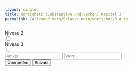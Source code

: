 ```yaml
---
layout: single
title: Wortschatz (Substantive und Verben) Kapitel 3
permalink: /allemand_main/9klasse_main/wortschatz3_quiz
---
```


<head>
  <meta charset="UTF-8">
  <meta name="viewport" content="width=device-width, initial-scale=1.0">
  <link rel="stylesheet" href="{{ site.baseurl }}/assets/css/style_flashcards_levels_quiz.css">
  <link rel="stylesheet" href="https://cdnjs.cloudflare.com/ajax/libs/font-awesome/4.7.0/css/font-awesome.min.css">
</head>

<div class="container">
  <div class="switch-container">
    <div>
      <div class="switch-label">Niveau 2</div>
      <label class="switch">
        <input type="checkbox" id="level-2-toggle">
        <span class="slider round"></span>
      </label>
    </div>
    <div>
      <div class="switch-label">Niveau 3</div>
      <label class="switch">
        <input type="checkbox" id="level-3-toggle" disabled>
        <span class="slider round"></span>
      </label>
    </div>
  </div>
  <div class="flashcard-container">
    <div class="flashcard">
      <div class="front" id="front-side">
        <div class="french-word" id="french-word"></div>
        <div class="input-container">
          <input type="text" id="input-article" placeholder="Artikel" class="input-field1">
          <input type="text" id="input-word" placeholder="Wort" class="input-field2">
        </div>
        <div class="results">
          <div id="result-article" class="result-text1"></div>
          <div id="result-word" class="result-text2"></div>
        </div>
      </div>
    </div>
  </div>
  <div class="button-container">
    <button id="check-button" onclick="checkAnswer()">Überprüfen</button>
    <button id="next-button" onclick="updateFlashcard()">Suivant</button>
  </div>
</div>

<script>
// Define the flashcard data variable and field names
const flashcardData = {{ site.data.wortschatz_9_3 | jsonify }};
const varFront = 'fr';
const varBack = 'de';
const varArtikel = 'artikel_de';
const varPlural = 'plural_de_end';

let currentMemberIndex = Math.floor(Math.random() * flashcardData.length);
let selectedLevels = [1]; // By default, only level 1 is selected

// Initialize the flashcard with the first member's data
function initializeFlashcard() {
  updateFlashcard();
}

function updateFlashcard() {
  const filteredData = flashcardData.filter(item => selectedLevels.includes(parseInt(item.level)));
  if (filteredData.length === 0) {
    document.getElementById('french-word').innerText = 'No data available for selected level(s).';
    document.getElementById('input-article').disabled = true;
    document.getElementById('input-word').disabled = true;
    return;
  }
  document.getElementById('input-article').disabled = false;
  document.getElementById('input-word').disabled = false;

  currentMemberIndex = getRandomMemberIndex(filteredData); // Update currentMemberIndex with a new random index from filtered data
  const member = filteredData[currentMemberIndex]; // Get the member with the updated index
  document.getElementById('french-word').innerText = member[varFront];
  clearResults();
}

function checkAnswer() {
  const filteredData = flashcardData.filter(item => selectedLevels.includes(parseInt(item.level)));
  const member = filteredData[currentMemberIndex]; // Get the current member based on currentMemberIndex
  const inputArticle = document.getElementById('input-article').value.trim();
  const inputWord = document.getElementById('input-word').value.trim();

  const resultArticle = document.getElementById('result-article');
  const resultWord = document.getElementById('result-word');

  if (inputArticle.toLowerCase() === member[varArtikel].toLowerCase()) {
    resultArticle.style.color = 'green';
    resultArticle.innerHTML = `<i class="fa fa-check-circle" style="color: green;"></i> ${inputArticle}`;
  } else {
    resultArticle.style.color = 'red';
    resultArticle.innerHTML = `<i class="fa fa-times-circle" style="color:red;"></i> <s>${inputArticle}</s> <span style="color: #007BFF;">${member[varArtikel]}</span>`;
  }

  if (inputWord === member[varBack]) {
    resultWord.style.color = 'green';
    resultWord.innerHTML = `<i class="fa fa-check-circle" style="color:green;"></i> ${inputWord}`;
  } else {
    resultWord.style.color = 'red';
    resultWord.innerHTML = `<i class="fa fa-times-circle" style="color:red;"></i> <s>${inputWord}</s> <span style="color: #007BFF;">${member[varBack]}</span>`;
  }
}

// Function to get the next member index
function getRandomMemberIndex(filteredData) {
  let randomIndex;
  do {
    randomIndex = Math.floor(Math.random() * filteredData.length);
  } while (randomIndex === currentMemberIndex);
  return randomIndex;
}

function clearResults() {
  document.getElementById('input-article').value = '';
  document.getElementById('input-word').value = '';
  document.getElementById('result-article').innerText = '';
  document.getElementById('result-word').innerText = '';
}

// Function to toggle levels based on slider state
const level2Toggle = document.getElementById('level-2-toggle');
const level3Toggle = document.getElementById('level-3-toggle');

level2Toggle.addEventListener('change', function() {
  if (this.checked) {
    if (!selectedLevels.includes(2)) {
      selectedLevels.push(2);
    }
    level3Toggle.disabled = false;
  } else {
    selectedLevels = selectedLevels.filter(level => level !== 2 && level !== 3);
    level3Toggle.checked = false;
    level3Toggle.disabled = true;
  }
  updateFlashcard();
});

level3Toggle.addEventListener('change', function() {
  if (this.checked) {
    if (!selectedLevels.includes(3)) {
      selectedLevels.push(3);
    }
  } else {
    selectedLevels = selectedLevels.filter(level => level !== 3);
  }
  updateFlashcard();
});

// Initialize the flashcard when the page loads
document.addEventListener('DOMContentLoaded', initializeFlashcard);
</script>
